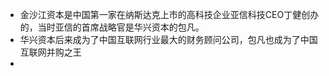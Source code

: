 - 金沙江资本是中国第一家在纳斯达克上市的高科技企业亚信科技CEO丁健创办的，当时亚信的首席战略官是华兴资本的包凡。
- 华兴资本后来成为了中国互联网行业最大的财务顾问公司，包凡也成为了中国互联网并购之王
-
